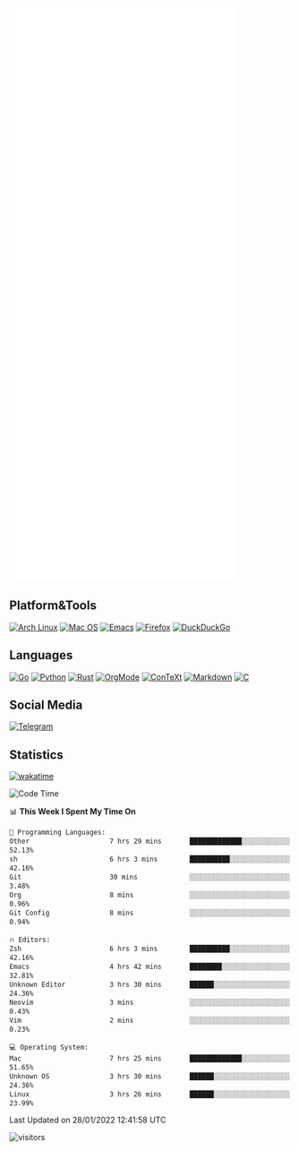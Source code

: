 ![Metrics](https://github.com/SteamedFish/SteamedFish/blob/master/github-metrics.svg)

## Platform&Tools

[![Arch Linux](https://img.shields.io/badge/ArchLinux-1793D1?logo=arch-linux&logoColor=fff&style=flat-square)](https://archlinux.org/)
[![Mac OS](https://img.shields.io/badge/MacOS-000000?style=flat-square&logo=macos&logoColor=F0F0F0)](https://www.apple.com/macos/)
[![Emacs](https://img.shields.io/badge/Emacs-%237F5AB6.svg?&style=flat-square&logo=gnu-emacs&logoColor=white)](https://www.gnu.org/software/emacs/)
[![Firefox](https://img.shields.io/badge/Firefox-FF7139?style=flat-square&logo=Firefox-Browser&logoColor=white)](https://firefox.com/)
[![DuckDuckGo](https://img.shields.io/badge/DuckDuckGo-DE5833?style=flat-square&logo=DuckDuckGo&logoColor=white)](https://duckduckgo.com/)

## Languages

[![Go](https://img.shields.io/badge/Golang-%2300ADD8.svg?style=flat-square&logo=go&logoColor=white)](https://golang.org/)
[![Python](https://img.shields.io/badge/Python-3670A0?style=flat-square&logo=python&logoColor=ffdd54)](https://www.python.org/)
[![Rust](https://img.shields.io/badge/Rust-%23000000.svg?style=flat-square&logo=rust&logoColor=white)](https://www.rust-lang.org/)
[![OrgMode](https://img.shields.io/badge/OrgMode-%23000000.svg?style=flat-square&logo=org&logoColor=white)](https://orgmode.org/)
[![ConTeXt](https://img.shields.io/badge/ConTeXt-%23008080.svg?style=flat-square&logo=latex&logoColor=white)](https://contextgarden.net/)
[![Markdown](https://img.shields.io/badge/MarkDown-%23000000.svg?style=flat-square&logo=markdown&logoColor=white)](https://daringfireball.net/projects/markdown/)
[![C](https://img.shields.io/badge/C-%2300599C.svg?style=flat-square&logo=c&logoColor=white)](https://www.iso.org/standard/74528.html)

## Social Media

[![Telegram](https://img.shields.io/badge/SteamedFish-2CA5E0?style=social&logo=telegram&logoColor=white)](https://t.me/SteamedFish)

## Statistics
[![wakatime](https://wakatime.com/badge/user/168280d6-fcf2-4b4f-ad3a-dc4612f35b38.svg)](https://wakatime.com/@168280d6-fcf2-4b4f-ad3a-dc4612f35b38)

<!--START_SECTION:waka-->
![Code Time](http://img.shields.io/badge/Code%20Time-1%2C582%20hrs%2034%20mins-blue)

📊 **This Week I Spent My Time On** 

```text
💬 Programming Languages: 
Other                    7 hrs 29 mins       █████████████░░░░░░░░░░░░   52.13% 
sh                       6 hrs 3 mins        ██████████░░░░░░░░░░░░░░░   42.16% 
Git                      30 mins             ░░░░░░░░░░░░░░░░░░░░░░░░░   3.48% 
Org                      8 mins              ░░░░░░░░░░░░░░░░░░░░░░░░░   0.96% 
Git Config               8 mins              ░░░░░░░░░░░░░░░░░░░░░░░░░   0.94%

🔥 Editors: 
Zsh                      6 hrs 3 mins        ██████████░░░░░░░░░░░░░░░   42.16% 
Emacs                    4 hrs 42 mins       ████████░░░░░░░░░░░░░░░░░   32.81% 
Unknown Editor           3 hrs 30 mins       ██████░░░░░░░░░░░░░░░░░░░   24.36% 
Neovim                   3 mins              ░░░░░░░░░░░░░░░░░░░░░░░░░   0.43% 
Vim                      2 mins              ░░░░░░░░░░░░░░░░░░░░░░░░░   0.23%

💻 Operating System: 
Mac                      7 hrs 25 mins       █████████████░░░░░░░░░░░░   51.65% 
Unknown OS               3 hrs 30 mins       ██████░░░░░░░░░░░░░░░░░░░   24.36% 
Linux                    3 hrs 26 mins       ██████░░░░░░░░░░░░░░░░░░░   23.99%

```


 Last Updated on 28/01/2022 12:41:58 UTC
<!--END_SECTION:waka-->

![visitors](https://visitor-badge.laobi.icu/badge?page_id=SteamedFish.SteamedFish)
